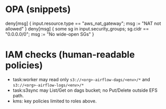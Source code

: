 # OPA (snippets)

deny[msg] { input.resource.type == "aws_nat_gateway"; msg := "NAT not allowed" }
deny[msg] { some sg in input.security_groups; sg.cidr == "0.0.0.0/0"; msg := "No wide-open SGs" }

# IAM checks (human-readable policies)

- task:worker may read only `s3://<org>-airflow-dags/<env>/*` and `s3://<org>-airflow-logs/<env>/*`
- task:s3sync may List/Get on dags bucket; no Put/Delete outside EFS path.
- kms: key policies limited to roles above.
